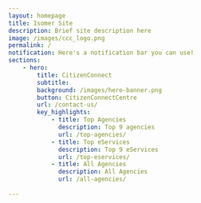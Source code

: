 ```yaml
---
layout: homepage
title: Isomer Site
description: Brief site description here
image: /images/ccc_logo.png
permalink: /
notification: Here's a notification bar you can use!
sections:
    - hero: 
        title: CitizenConnect
        subtitle: 
        background: /images/hero-banner.png
        button: CitizenConnectCentre
        url: /contact-us/
        key_highlights:
            - title: Top Agencies
              description: Top 9 agencies
              url: /top-agencies/
            - title: Top eServices
              description: Top 9 eServices
              url: /top-eservices/
            - title: All Agencies
              description: All Agencies
              url: /all-agencies/
  
---
```


